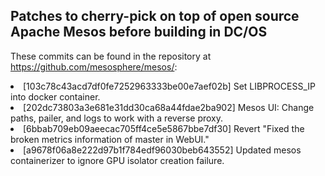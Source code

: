 <h2>Patches to cherry-pick on top of open source Apache Mesos before building in DC/OS</h2>

These commits can be found in the repository at <a href="https://github.com/mesosphere/mesos/">https://github.com/mesosphere/mesos/</a>:

<li>[103c78c43acd7df0fe7252963333be00e7aef02b] Set LIBPROCESS_IP into docker container.
<li>[202dc73803a3e681e31dd30ca68a44fdae2ba902] Mesos UI: Change paths, pailer, and logs to work with a reverse proxy.
<li>[6bbab709eb09aeecac705ff4ce5e5867bbe7df30] Revert "Fixed the broken metrics information of master in WebUI."
<li>[a9678f06a8e222d97b1f784edf96030beb643552] Updated mesos containerizer to ignore GPU isolator creation failure.
